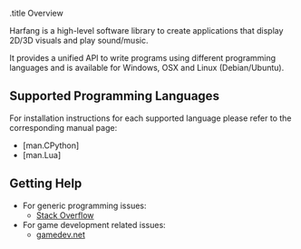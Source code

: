 .title Overview

Harfang is a high-level software library to create applications that display 2D/3D visuals and play sound/music.

It provides a unified API to write programs using different programming languages and is available for Windows, OSX and Linux (Debian/Ubuntu).

## Supported Programming Languages

For installation instructions for each supported language please refer to the corresponding manual page:

* [man.CPython]
* [man.Lua]

## Getting Help

* For generic programming issues:
	- [Stack Overflow](http://stackoverflow.com/)
* For game development related issues:
	- [gamedev.net](http://www.gamedev.net)
